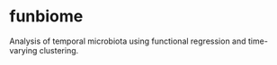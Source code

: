 # funbiome
Analysis of temporal microbiota using functional regression and time-varying clustering.

